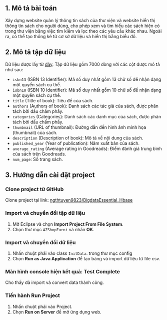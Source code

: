 ## 1. Mô tả bài toán

Xây dựng website quản lý thông tin sách của thư viện và website hiển thị thông tin sách cho người dùng, cho phép xem và tìm hiểu các sách hiện có trong thư viện bằng việc tìm kiếm và lọc theo các yêu cầu khác nhau. Ngoài ra, có thể tạo thống kê từ cơ sở dữ liệu và hiển thị bằng biểu đồ.

## 2. Mô tả tập dữ liệu

Dữ liệu được lấy từ [đây](https://www.kaggle.com/datasets/dylanjcastillo/7k-books-with-metadata/data). Tập dữ liệu gồm 7000 dòng với các cột được mô tả như sau:

- `isbn13` (ISBN 13 Identifier): Mã số duy nhất gồm 13 chữ số để nhận dạng một quyển sách cụ thể.
- `isbn10` (ISBN 10 Identifier): Mã số duy nhất gồm 10 chữ số để nhận dạng một quyển sách cụ thể.
- `title` (Title of book): Tiêu đề của sách.
- `authors` (Authors of book): Danh sách các tác giả của sách, được phân tách bởi dấu chấm phẩy.
- `categories` (Categories): Danh sách các danh mục của sách, được phân tách bởi dấu chấm phẩy.
- `thumbnail` (URL of thumbnail): Đường dẫn đến hình ảnh minh họa (thumbnail) của sách.
- `description` (Description of book): Mô tả về nội dung của sách.
- `published_year` (Year of publication): Năm xuất bản của sách.
- `average_rating` (Average rating in Goodreads): Điểm đánh giá trung bình của sách trên Goodreads.
- `num_page`: Số trang sách.

## 3. Hướng dẫn cài đặt project

### Clone project từ GitHub

Clone project tại link: [ngthtuyen9823/BigdataEssential_Hbase](https://github.com/ngthtuyen9823/BigdataEssential_Hbase)

### Import và chuyển đổi tập dữ liệu

1. Mở Eclipse và chọn **Import Project From File System**.
2. Chọn thư mục `AZShopFurni` và nhấn **OK**.

### Import và chuyển đổi dữ liệu

1. Nhấn chuột phải vào class `InitData`. trong thư mục config
2. Chọn **Run as Java Application** để tạo bảng và import dữ liệu từ file csv.

### Màn hình console hiện kết quả: Test Complete

Cho thấy đã import và convert data thành công.

### Tiến hành Run Project

1. Nhấn chuột phải vào Project.
2. Chọn **Run on Server** để mở ứng dụng web.

